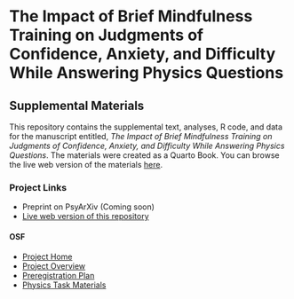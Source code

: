 # The Impact of Brief Mindfulness Training on Judgments of Confidence, Anxiety, and Difficulty While Answering Physics Questions

## Supplemental Materials

This repository contains the supplemental text, analyses, R code, and data for the manuscript entitled, *The Impact of Brief Mindfulness Training on Judgments of Confidence, Anxiety, and Difficulty While Answering Physics Questions*. The materials were created as a Quarto Book. You can browse the live web version of the materials [here](https://apelakh.github.io/pelakh-et-al-2025-supplement/).

### Project Links

- Preprint on PsyArXiv (Coming soon)
- [Live web version of this repository](https://apelakh.github.io/pelakh-et-al-2025-supplement/)

#### OSF

-   [Project Home](https://doi.org/10.17605/OSF.IO/WV6XT)
-   [Project Overview](https://doi.org/10.17605/OSF.IO/7RXVC)
-   [Preregistration Plan](https://doi.org/10.17605/OSF.IO/SA9W2)
-   [Physics Task Materials](https://osf.io/fm8qx/)
